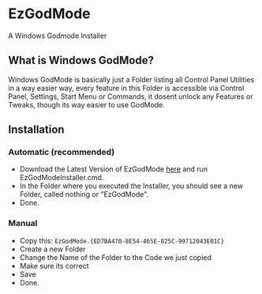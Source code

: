 # EzGodMode
A Windows Godmode Installer

## What is Windows GodMode?
Windows GodMode is basically just a Folder listing all Control Panel Utilities in a way easier way, every feature in this Folder is accessible via Control Panel, Settings, Start Menu or Commands, it dosent unlock any Features or Tweaks, though its way easier to use GodMode.

## Installation

### Automatic (recommended)
- Download the Latest Version of EzGodMode [here](https://github.com/devilAPI/EzGodMode/releases/latest) and run EzGodModeInstaller.cmd.
- In the Folder where you executed the Installer, you should see a new Folder, called nothing or "EzGodMode".
- Done.

### Manual
- Copy this: ```EzGodMode.{ED7BA470-8E54-465E-825C-99712043E01C}```
- Create a new Folder
- Change the Name of the Folder to the Code we just copied
- Make sure its correct
- Save
- Done.
